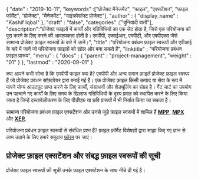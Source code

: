 {
  "date" : "2019-10-11",
  "keywords" :["प्रोजेक्ट मैनेजमेंट", "फाइल", "एक्सटेंशन", "फाइल फॉर्मेट", "प्रोजेक्ट", "मैनेजमेंट", "माइक्रोसॉफ्ट प्रोजेक्ट"],
  "author" : {
    "display_name" : "Kashif Iqbal"
},
  "draft" : "false",
  "categories" :["बुनियादी बातों"],
  "description":"प्रोजेक्ट फाइलों में कार्यों और गतिविधियों का एक सेट होता है, जिसे एक परियोजना को पूरा करने के लिए करने की आवश्यकता होती है। एमपीपी, एक्सईआर, एमपीटी, और एमपीएक्स जैसे सामान्य प्रोजेक्ट फ़ाइल स्वरूपों के बारे में जानें।",
  "title" :"परियोजना प्रबंधन फ़ाइल स्वरूपों और एपीआई के बारे में जानें जो परियोजना फ़ाइलों को खोल और बना सकते हैं",
  "linktitle" : "परियोजना प्रबंधन फ़ाइल प्रारूप",
  "menu" : {
    "docs" : {
      "parent" : "project-management",
      "weight" : "01"
}
},
  "lastmod" : "2020-09-01"
}

क्या आपने कभी सोचा है कि एमपीपी फाइल क्या है? एमपीपी और अन्य समान फ़ाइलें प्रोजेक्ट फ़ाइल स्वरूप हैं जो प्रोजेक्ट प्रबंधन सॉफ़्टवेयर द्वारा बनाई गई हैं। एक प्रोजेक्ट फ़ाइल किसी उत्पाद या सेवा के रूप में मापने योग्य आउटपुट प्राप्त करने के लिए कार्यों, संसाधनों और शेड्यूलिंग का संग्रह है। गैंट चार्ट का उपयोग उन पहचाने गए कार्यों के लिए समय के खिलाफ गतिविधियों के दृश्य प्रवाह को स्थापित करने के लिए किया जाता है जिन्हें दस्तावेज़ीकरण के लिए पीडीएफ या छवि प्रारूपों में भी निर्यात किया जा सकता है।

सामान्य परियोजना प्रबंधन फ़ाइल एक्सटेंशन और उनसे जुड़े फ़ाइल स्वरूपों में शामिल हैं **[MPP](/hi/project-management/mpp/)**, **[MPX](/hi/project-management/mpx/)** और **[XER](/hi/project-management/xer/)**.

परियोजना प्रबंधन फ़ाइल स्वरूपों से संबंधित प्रश्न हैं? फ़ाइल फ़ॉर्मैट विशेषज्ञों द्वारा साझा किए गए ज्ञान से लाभ उठाने के लिए हमारे समुदाय [फ़ोरम](https://forum.fileformat.com/c/project-management/15) पर जाएं।

## प्रोजेक्ट फ़ाइल एक्सटेंशन और संबद्ध फ़ाइल स्वरूपों की सूची

प्रोजेक्ट फ़ाइल स्वरूपों की सूची उनके फ़ाइल एक्सटेंशन के साथ नीचे दी गई है।

